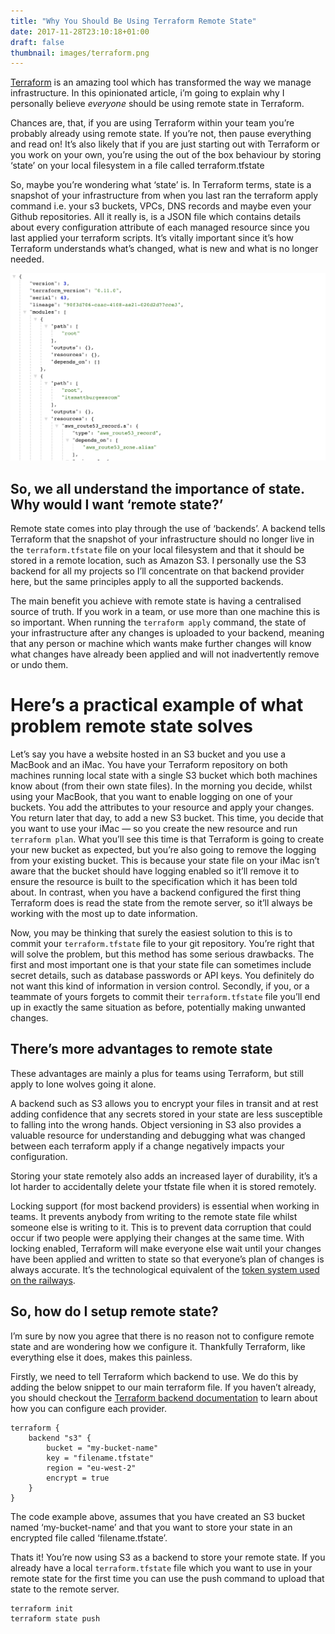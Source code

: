 ```yaml
---
title: "Why You Should Be Using Terraform Remote State"
date: 2017-11-28T23:10:18+01:00
draft: false
thumbnail: images/terraform.png
---
```


[Terraform](https://terraform.io) is an amazing tool which has transformed the way we manage infrastructure. In this opinionated article, i’m going to explain why I personally believe *everyone* should be using remote state in Terraform.

Chances are, that, if you are using Terraform within your team you’re probably already using remote state. If you’re not, then pause everything and read on! It’s also likely that if you are just starting out with Terraform or you work on your own, you’re using the out of the box behaviour by storing ‘state’ on your local filesystem in a file called terraform.tfstate

So, maybe you’re wondering what ‘state’ is. In Terraform terms, state is a snapshot of your infrastructure from when you last ran the terraform apply command i.e. your s3 buckets, VPCs, DNS records and maybe even your Github repositories. All it really is, is a JSON file which contains details about every configuration attribute of each managed resource since you last applied your terraform scripts. It’s vitally important since it’s how Terraform understands what’s changed, what is new and what is no longer needed.

![Terraform State](/images/terraform-state.png)

## So, we all understand the importance of state. Why would I want ‘remote state?’

Remote state comes into play through the use of ‘backends’. A backend tells Terraform that the snapshot of your infrastructure should no longer live in the `terraform.tfstate` file on your local filesystem and that it should be stored in a remote location, such as Amazon S3. I personally use the S3 backend for all my projects so I’ll concentrate on that backend provider here, but the same principles apply to all the supported backends.

The main benefit you achieve with remote state is having a centralised source of truth. If you work in a team, or use more than one machine this is so important. When running the `terraform apply` command, the state of your infrastructure after any changes is uploaded to your backend, meaning that any person or machine which wants make further changes will know what changes have already been applied and will not inadvertently remove or undo them.

# Here’s a practical example of what problem remote state solves

Let’s say you have a website hosted in an S3 bucket and you use a MacBook and an iMac. You have your Terraform repository on both machines running local state with a single S3 bucket which both machines know about (from their own state files). In the morning you decide, whilst using your MacBook, that you want to enable logging on one of your buckets. You add the attributes to your resource and apply your changes. You return later that day, to add a new S3 bucket. This time, you decide that you want to use your iMac — so you create the new resource and run `terraform plan`. What you’ll see this time is that Terraform is going to create your new bucket as expected, but you’re also going to remove the logging from your existing bucket. This is because your state file on your iMac isn’t aware that the bucket should have logging enabled so it’ll remove it to ensure the resource is built to the specification which it has been told about. In contrast, when you have a backend configured the first thing Terraform does is read the state from the remote server, so it’ll always be working with the most up to date information.

Now, you may be thinking that surely the easiest solution to this is to commit your `terraform.tfstate` file to your git repository. You’re right that will solve the problem, but this method has some serious drawbacks. The first and most important one is that your state file can sometimes include secret details, such as database passwords or API keys. You definitely do not want this kind of information in version control. Secondly, if you, or a teammate of yours forgets to commit their `terraform.tfstate` file you’ll end up in exactly the same situation as before, potentially making unwanted changes.

## There’s more advantages to remote state

These advantages are mainly a plus for teams using Terraform, but still apply to lone wolves going it alone.

A backend such as S3 allows you to encrypt your files in transit and at rest adding confidence that any secrets stored in your state are less susceptible to falling into the wrong hands. Object versioning in S3 also provides a valuable resource for understanding and debugging what was changed between each terraform apply if a change negatively impacts your configuration.

Storing your state remotely also adds an increased layer of durability, it’s a lot harder to accidentally delete your tfstate file when it is stored remotely.

Locking support (for most backend providers) is essential when working in teams. It prevents anybody from writing to the remote state file whilst someone else is writing to it. This is to prevent data corruption that could occur if two people were applying their changes at the same time. With locking enabled, Terraform will make everyone else wait until your changes have been applied and written to state so that everyone’s plan of changes is always accurate. It’s the technological equivalent of the [token system used on the railways](https://en.wikipedia.org/wiki/Token_(railway_signalling)).

## So, how do I setup remote state?

I’m sure by now you agree that there is no reason not to configure remote state and are wondering how we configure it. Thankfully Terraform, like everything else it does, makes this painless.

Firstly, we need to tell Terraform which backend to use. We do this by adding the below snippet to our main terraform file. If you haven’t already, you should checkout the [Terraform backend documentation](https://www.terraform.io/docs/backends/types/index.html) to learn about how you can configure each provider.

```
terraform {
    backend "s3" {
        bucket = "my-bucket-name"
        key = "filename.tfstate"
        region = "eu-west-2"
        encrypt = true
    }
}
```

The code example above, assumes that you have created an S3 bucket named ‘my-bucket-name’ and that you want to store your state in an encrypted file called ‘filename.tfstate’.

Thats it! You’re now using S3 as a backend to store your remote state. If you already have a local `terraform.tfstate` file which you want to use in your remote state for the first time you can use the push command to upload that state to the remote server.

```
terraform init
terraform state push
```
